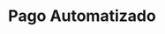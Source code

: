 ---
title: "Pago Automatizado"
description: "Expetenda tincidunt in sed, ex partem placerat sea, porro commodo ex eam. His putant aeterno interesset at. Usu ea mundi tincidunt, omnium virtute aliquando ius ex. Ea aperiri sententiae duo."
image: "./pos-with-card-icon.png"
---